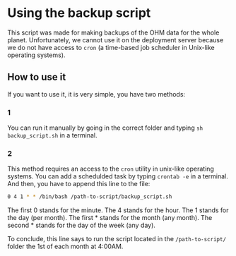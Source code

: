 # Using the backup script
This script was made for making backups of the OHM data for the whole planet.
Unfortunately, we cannot use it on the deployment server because we do not have access to `cron` (a time-based job scheduler in Unix-like operating systems).

## How to use it
If you want to use it, it is very simple, you have two methods:

### 1 
You can run it manually by going in the correct folder and typing `sh backup_script.sh` in a terminal.

### 2
This method requires an access to the `cron` utility in unix-like operating systems.
You can add a schedulded task by typing `crontab -e` in a terminal.
And then, you have to append this line to the file:
```sh
0 4 1 * * /bin/bash /path-to-script/backup_script.sh
```
The first 0 stands for the minute.
The 4 stands for the hour.
The 1 stands for the day (per month).
The first * stands for the month (any month).
The second * stands for the day of the week (any day).

To conclude, this line says to run the script located in the `/path-to-script/` folder the 1st of each month at 4:00AM.